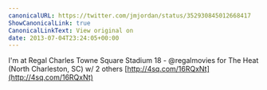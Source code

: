 ```yaml
---
canonicalURL: https://twitter.com/jmjordan/status/352930845012668417
ShowCanonicalLink: true
CanonicalLinkText: View original on
date: 2013-07-04T23:24:05+00:00
---
```

I'm at Regal Charles Towne Square Stadium 18 - @regalmovies for The Heat (North Charleston, SC) w/ 2 others [http://4sq.com/16RQxNt](http://4sq.com/16RQxNt)